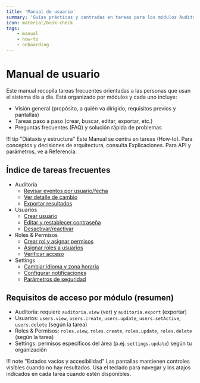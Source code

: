 ```yaml
---
title: 'Manual de usuario'
summary: 'Guías prácticas y centradas en tareas para los módulos Auditoría, Usuarios, Roles & Permisos y Settings.'
icon: material/book-check
tags:
    - manual
    - how-to
    - onboarding
---
```


# Manual de usuario

Este manual recopila tareas frecuentes orientadas a las personas que usan el sistema día a día. Está organizado por módulos y cada uno incluye:

- Visión general (propósito, a quién va dirigido, requisitos previos y pantallas)
- Tareas paso a paso (crear, buscar, editar, exportar, etc.)
- Preguntas frecuentes (FAQ) y solución rápida de problemas

!!! tip "Diátaxis y estructura"
Este Manual se centra en tareas (How‑to). Para conceptos y decisiones de arquitectura, consulta Explicaciones. Para API y parámetros, ve a Referencia.

## Índice de tareas frecuentes

- Auditoría
    - [Revisar eventos por usuario/fecha](auditoria/tareas.md#buscar-y-filtrar-eventos)
    - [Ver detalle de cambio](auditoria/tareas.md#ver-detalle-de-un-evento)
    - [Exportar resultados](auditoria/tareas.md#exportar-resultados)
- Usuarios
    - [Crear usuario](usuarios/tareas.md#crear-usuario)
    - [Editar y restablecer contraseña](usuarios/tareas.md#editar-usuario-y-restablecer-contraseña)
    - [Desactivar/reactivar](usuarios/tareas.md#desactivar-o-reactivar-usuario)
- Roles & Permisos
    - [Crear rol y asignar permisos](roles-permisos/tareas.md#crear-rol-y-asignar-permisos)
    - [Asignar roles a usuarios](roles-permisos/tareas.md#asignar-roles-a-usuarios)
    - [Verificar acceso](roles-permisos/tareas.md#verificar-acceso)
- Settings
    - [Cambiar idioma y zona horaria](settings/tareas.md#preferencias-de-idioma-y-zona-horaria)
    - [Configurar notificaciones](settings/tareas.md#notificaciones)
    - [Parámetros de seguridad](settings/tareas.md#seguridad)

## Requisitos de acceso por módulo (resumen)

- Auditoría: requiere `auditoria.view` (ver) y `auditoria.export` (exportar)
- Usuarios: `users.view`, `users.create`, `users.update`, `users.setActive`, `users.delete` (según la tarea)
- Roles & Permisos: `roles.view`, `roles.create`, `roles.update`, `roles.delete` (según la tarea)
- Settings: permisos específicos del área (p.ej. `settings.update`) según tu organización

!!! note "Estados vacíos y accesibilidad"
Las pantallas mantienen controles visibles cuando no hay resultados. Usa el teclado para navegar y los atajos indicados en cada tarea cuando estén disponibles.
